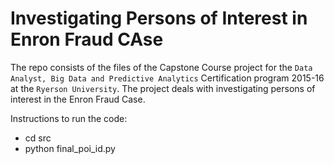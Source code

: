 # Investigating Persons of Interest in Enron Fraud CAse

The repo consists of the files of the Capstone Course project for the `Data Analyst, Big Data and Predictive Analytics` Certification program 2015-16 at the `Ryerson University`. The project deals with investigating persons of interest in the Enron Fraud Case. 

Instructions to run the code:   
- cd src  
- python final_poi_id.py  
